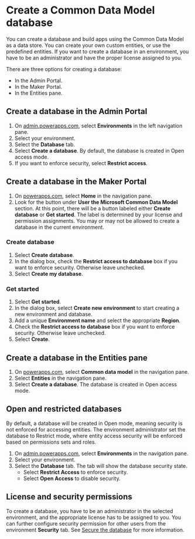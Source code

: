 <properties
	pageTitle="Create a Common Data Model database | Microsoft Common Data Model"
	description="Create a Common Data Model database"
	services="powerapps"
	documentationCenter="na"
	authors="nimakms"
	manager="robinarh"
	editor=""
	tags=""/>

<tags
   ms.service="powerapps"
   ms.devlang="na"
   ms.topic="article"
   ms.tgt_pltfrm="na"
   ms.workload="na"
   ms.date="10/16/2016"
   ms.author="robinr"/>

# Create a Common Data Model database
You can create a database and build apps using the Common Data Model as a data store. You can create your own custom entities, or use the predefined entities. If you want to create a database in an environment, you have to be an administrator and have the proper license assigned to you.

There are three options for creating a database:
+ In the Admin Portal.
+ In the Maker Portal.
+ In the Entities pane.

## Create a database in the Admin Portal
1. On [admin.powerapps.com](https://admin.powerapps.com), select **Environments** in the left navigation pane.
1. Select your environment.
1. Select the **Database** tab.
1. Select **Create a database**. By default, the database is created in Open access mode.
1. If you want to enforce security, select **Restrict access**.

## Create a database in the Maker Portal
1. On [powerapps.com](https://web.powerapps.com), select **Home** in the navigation pane.
1. Look for the button under **User the Microsoft Common Data Model** section. At this point, there will be a button labeled either **Create database** or **Get started**. The label is determined by your license and permission assignments. You may or may not be allowed to create a database in the current environment.

### Create database
1. Select **Create database**.
1. In the dialog box, check the **Restrict access to database** box if you want to enforce security. Otherwise leave unchecked.
1. Select **Create my database**.

### Get started
1. Select **Get started**.
1. In the dialog box, select **Create new environment** to start creating a new environment and database.
1. Add a unique **Environment name** and select the appropriate **Region**.
1. Check the **Restrict access to database** box if you want to enforce security. Otherwise leave unchecked.
1. Select **Create**.

## Create a database in the Entities pane
1. On [powerapps.com](https://web.powerapps.com), select **Common data model** in the  navigation pane.
1. Select **Entities** in the navigation pane.
1. Select **Create a database**. The database is created in Open access mode.

## Open and restricted databases
By default, a database will be created in Open mode, meaning security is not enforced for accessing entities. The environment administrator set the database to Restrict mode, where entity access security will be enforced based on permissions sets and roles.

1. On [admin.powerapps.com](https://admin.powerapps.com), select **Environments** in the  navigation pane.
1. Select your environment.
1. Select the **Database** tab. The tab will show the database security state.
    + Select **Restrict Access** to enforce security.
    + Select **Open Access** to disable security.

## License and security permissions
To create a database, you have to be an administrator in the selected environment, and  the appropriate license has to be assigned to you. You can further configure security permission for other users from the environment **Security** tab. See [Secure the database](database-security.md) for more information.
